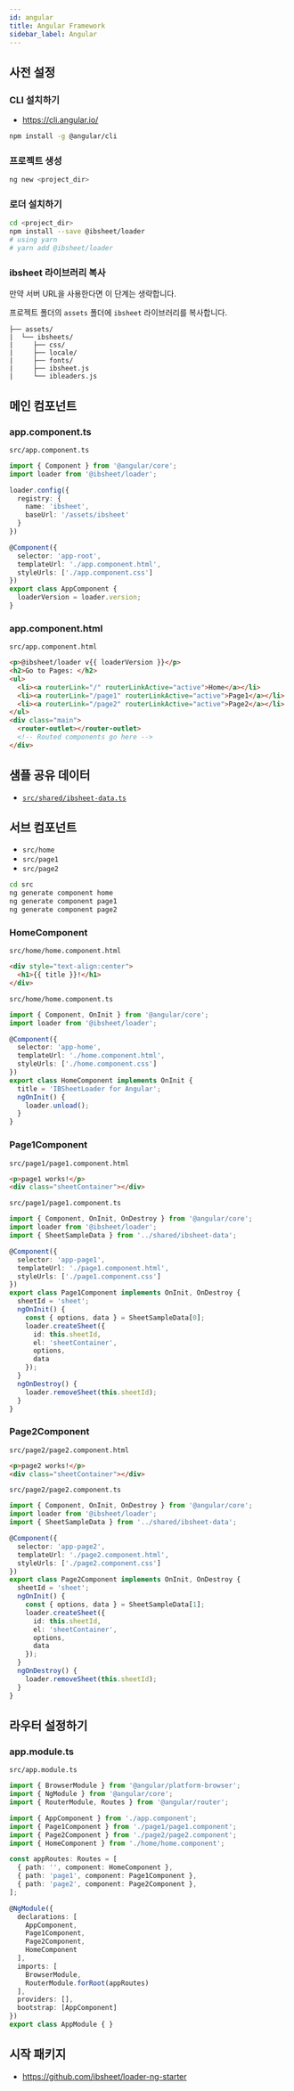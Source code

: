 ```yaml
---
id: angular
title: Angular Framework
sidebar_label: Angular
---
```


## 사전 설정

### CLI 설치하기

* <https://cli.angular.io/>

```bash
npm install -g @angular/cli
```

### 프로젝트 생성

```bash
ng new <project_dir>
```

### 로더 설치하기

```bash
cd <project_dir>
npm install --save @ibsheet/loader
# using yarn
# yarn add @ibsheet/loader
```

### ibsheet 라이브러리 복사

만약 서버 URL을 사용한다면 이 단계는 생략합니다.

프로젝트 폴더의 `assets` 폴더에 `ibsheet` 라이브러리를 복사합니다.

```
├── assets/
|  └── ibsheets/
|     ├── css/
|     ├── locale/
|     ├── fonts/
|     ├── ibsheet.js
|     └── ibleaders.js
```

## 메인 컴포넌트

### app.component.ts

`src/app.component.ts`

```ts
import { Component } from '@angular/core';
import loader from '@ibsheet/loader';

loader.config({
  registry: {
    name: 'ibsheet',
    baseUrl: '/assets/ibsheet'
  }
})

@Component({
  selector: 'app-root',
  templateUrl: './app.component.html',
  styleUrls: ['./app.component.css']
})
export class AppComponent {
  loaderVersion = loader.version;
}
```

### app.component.html

`src/app.component.html`
```html
<p>@ibsheet/loader v{{ loaderVersion }}</p>
<h2>Go to Pages: </h2>
<ul>
  <li><a routerLink="/" routerLinkActive="active">Home</a></li>
  <li><a routerLink="/page1" routerLinkActive="active">Page1</a></li>
  <li><a routerLink="/page2" routerLinkActive="active">Page2</a></li>
</ul>
<div class="main">
  <router-outlet></router-outlet>  
  <!-- Routed components go here -->
</div>
```

## 샘플 공유 데이터

* [`src/shared/ibsheet-data.ts`](../appendix/spa-sample-data)

## 서브 컴포넌트

* `src/home`
* `src/page1`
* `src/page2`

```bash
cd src
ng generate component home
ng generate component page1
ng generate component page2
```

### HomeComponent

`src/home/home.component.html`

```html
<div style="text-align:center">
  <h1>{{ title }}!</h1>
</div>
```

`src/home/home.component.ts`

```ts
import { Component, OnInit } from '@angular/core';
import loader from '@ibsheet/loader';

@Component({
  selector: 'app-home',
  templateUrl: './home.component.html',
  styleUrls: ['./home.component.css']
})
export class HomeComponent implements OnInit {
  title = 'IBSheetLoader for Angular';
  ngOnInit() {
    loader.unload();
  }
}
```

### Page1Component

`src/page1/page1.component.html`

```html
<p>page1 works!</p>
<div class="sheetContainer"></div>
```

`src/page1/page1.component.ts`

```ts
import { Component, OnInit, OnDestroy } from '@angular/core';
import loader from '@ibsheet/loader';
import { SheetSampleData } from '../shared/ibsheet-data';

@Component({
  selector: 'app-page1',
  templateUrl: './page1.component.html',
  styleUrls: ['./page1.component.css']
})
export class Page1Component implements OnInit, OnDestroy {
  sheetId = 'sheet';
  ngOnInit() {
    const { options, data } = SheetSampleData[0];
    loader.createSheet({
      id: this.sheetId,
      el: 'sheetContainer',
      options,
      data
    });
  }
  ngOnDestroy() {
    loader.removeSheet(this.sheetId);
  }
}
```

### Page2Component

`src/page2/page2.component.html`

```html
<p>page2 works!</p>
<div class="sheetContainer"></div>
```

`src/page2/page2.component.ts`

```ts
import { Component, OnInit, OnDestroy } from '@angular/core';
import loader from '@ibsheet/loader';
import { SheetSampleData } from '../shared/ibsheet-data';

@Component({
  selector: 'app-page2',
  templateUrl: './page2.component.html',
  styleUrls: ['./page2.component.css']
})
export class Page2Component implements OnInit, OnDestroy {
  sheetId = 'sheet';
  ngOnInit() {
    const { options, data } = SheetSampleData[1];
    loader.createSheet({
      id: this.sheetId,
      el: 'sheetContainer',
      options,
      data
    });
  }
  ngOnDestroy() {
    loader.removeSheet(this.sheetId);
  }
}
```

## 라우터 설정하기

### app.module.ts

`src/app.module.ts`

```ts
import { BrowserModule } from '@angular/platform-browser';
import { NgModule } from '@angular/core';
import { RouterModule, Routes } from '@angular/router';

import { AppComponent } from './app.component';
import { Page1Component } from './page1/page1.component';
import { Page2Component } from './page2/page2.component';
import { HomeComponent } from './home/home.component';

const appRoutes: Routes = [
  { path: '', component: HomeComponent },
  { path: 'page1', component: Page1Component },
  { path: 'page2', component: Page2Component },
];

@NgModule({
  declarations: [
    AppComponent,
    Page1Component,
    Page2Component,
    HomeComponent
  ],
  imports: [
    BrowserModule,
    RouterModule.forRoot(appRoutes)
  ],
  providers: [],
  bootstrap: [AppComponent]
})
export class AppModule { }
```

## 시작 패키지

* <https://github.com/ibsheet/loader-ng-starter>
